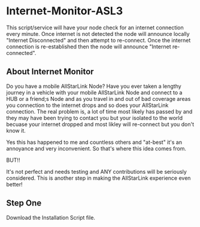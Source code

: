 # Internet-Monitor-ASL3
This script/service will have your node check for an internet connection every minute. Once internet is not detected the node will announce locally "Internet Disconnected" and then attempt to re-connect. Once the internet connection is re-established then the node will announce "Internet re-connected".

## About Internet Monitor

Do you have a mobile AllStarLink Node? Have you ever taken a lengthy journey in a vehicle with your mobile AllStarLink Node and connect to a HUB or a friend;s Node and as you travel in and out of bad coverage areas you connection to the internet drops and so does your AllStarLink connection. The real problem is, a lot of time most likely has passed by and they may have been trying to contact you but your isolated to the world becuase your internet dropped and most likley will re-connect but you don't know it. 

Yes this has happened to me and countless others and "at-best" it's an annoyance and very inconvenient. So that's where this idea comes from. 

BUT!!

It's not perfect and needs testing and ANY contributions will be seriously considered. This is another step in making the AllStarLink experience even better!

## Step One

Download the Installation Script file.
